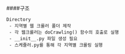 ####구조



    Directory
     - 지역별 웹 크롤러 폴더 제작
     - 각 웹크롤러는 doCrawling() 함수의 호출로 실행
     - __init__.py 파일 생성 필요
     - 스케쥴러.py를 통해 각 지역별 크롤링 실행
